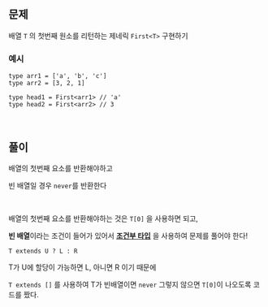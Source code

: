 ## 문제
배열 `T` 의 첫번째 원소를 리턴하는 제네릭 `First<T>` 구현하기

### 예시
```tsx
type arr1 = ['a', 'b', 'c']
type arr2 = [3, 2, 1]

type head1 = First<arr1> // 'a'
type head2 = First<arr2> // 3
```

<br>

## 풀이
배열의 첫번째 요소를 반환해야하고

빈 배열일 경우 `never`를 반환한다

<br>

배열의 첫번째 요소를 반환해야하는 것은 `T[0]` 을 사용하면 되고,

**빈 배열**이라는 조건이 들어가 있어서 [**조건부 타입**](https://github.com/SujinKim1127/TypeScript/blob/main/%EA%B0%9C%EB%85%90/ConditionalType.md) 을 사용하여 문제를 풀어야 한다!

```tsx
T extends U ? L : R
```
T가 U에 할당이 가능하면 L, 아니면 R 이기 때문에

`T extends []` 를 사용하여 T가 빈배열이면 `never` 그렇지 않으면 `T[0]`이 나오도록 코드를 짰다.
